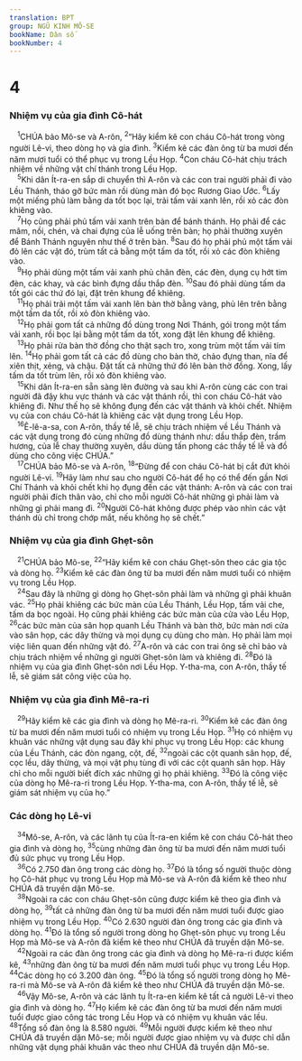 ```yaml
---
translation: BPT
group: NGŨ KINH MÔ-SE
bookName: Dân số 
bookNumber: 4
---
```


<div class="title"><h1>4</h1><h3>Nhiệm vụ của gia đình Cô-hát</h3></div>
<span class="verse dan_4_1"> <sup>1</sup>CHÚA bảo Mô-se và A-rôn,</span>
<span class="verse dan_4_2"><sup>2</sup>“Hãy kiểm kê con cháu Cô-hát trong vòng người Lê-vi, theo dòng họ và gia đình.</span>
<span class="verse dan_4_3"><sup>3</sup>Kiểm kê các đàn ông từ ba mươi đến năm mươi tuổi có thể phục vụ trong Lều Họp.</span>
<span class="verse dan_4_4"><sup>4</sup>Con cháu Cô-hát chịu trách nhiệm về những vật chí thánh trong Lều Họp.<br/></span>
<span class="verse dan_4_5"> <sup>5</sup>Khi dân Ít-ra-en sắp di chuyển thì A-rôn và các con trai người phải đi vào Lều Thánh, tháo gỡ bức màn rồi dùng màn đó bọc Rương Giao Ước.</span>
<span class="verse dan_4_6"><sup>6</sup>Lấy một miếng phủ làm bằng da tốt bọc lại, trải tấm vải xanh lên, rồi xỏ các đòn khiêng vào.<br/></span>
<span class="verse dan_4_7"> <sup>7</sup>Họ cũng phải phủ tấm vải xanh trên bàn để bánh thánh. Họ phải để các mâm, nồi, chén, và chai đựng của lễ uống trên bàn; họ phải thường xuyên để Bánh Thánh nguyên như thế ở trên bàn.</span>
<span class="verse dan_4_8"><sup>8</sup>Sau đó họ phải phủ một tấm vải đỏ lên các vật đó, trùm tất cả bằng một tấm da tốt, rồi xỏ các đòn khiêng vào.<br/></span>
<span class="verse dan_4_9"> <sup>9</sup>Họ phải dùng một tấm vải xanh phủ chân đèn, các đèn, dụng cụ hớt tim đèn, các khay, và các bình đựng dầu thắp đèn.</span>
<span class="verse dan_4_10"><sup>10</sup>Sau đó phải dùng tấm da tốt gói các thứ đó lại, đặt trên khung để khiêng.<br/></span>
<span class="verse dan_4_11"> <sup>11</sup>Họ phải trải một tấm vải xanh lên bàn thờ bằng vàng, phủ lên trên bằng một tấm da tốt, rồi xỏ đòn khiêng vào.<br/></span>
<span class="verse dan_4_12"> <sup>12</sup>Họ phải gom tất cả những đồ dùng trong Nơi Thánh, gói trong một tấm vải xanh, rồi bọc lại bằng một tấm da tốt, xong đặt lên khung để khiêng.<br/></span>
<span class="verse dan_4_13"> <sup>13</sup>Họ phải rửa bàn thờ đồng cho thật sạch tro, xong trùm một tấm vải tím lên.</span>
<span class="verse dan_4_14"><sup>14</sup>Họ phải gom tất cả các đồ dùng cho bàn thờ, chảo đựng than, nĩa để xiên thịt, xẻng, và chậu. Đặt tất cả những thứ đó lên bàn thờ đồng. Xong, lấy tấm da tốt trùm lên, rồi xỏ đòn khiêng vào.<br/></span>
<span class="verse dan_4_15"> <sup>15</sup>Khi dân Ít-ra-en sẵn sàng lên đường và sau khi A-rôn cùng các con trai người đã đậy khu vực thánh và các vật thánh rồi, thì con cháu Cô-hát vào khiêng đi. Như thế họ sẽ không đụng đến các vật thánh và khỏi chết. Nhiệm vụ của con cháu Cô-hát là khiêng các vật dụng trong Lều Họp.<br/></span>
<span class="verse dan_4_16"> <sup>16</sup>Ê-lê-a-sa, con A-rôn, thầy tế lễ, sẽ chịu trách nhiệm về Lều Thánh và các vật dụng trong đó cùng những đồ dùng thánh như: dầu thắp đèn, trầm hương, của lễ chay thường xuyên, dầu dùng tấn phong các thầy tế lễ và đồ dùng cho công việc CHÚA.”<br/></span>
<span class="verse dan_4_17"> <sup>17</sup>CHÚA bảo Mô-se và A-rôn,</span>
<span class="verse dan_4_18"><sup>18</sup>“Đừng để con cháu Cô-hát bị cắt đứt khỏi người Lê-vi.</span>
<span class="verse dan_4_19"><sup>19</sup>Hãy làm như sau cho người Cô-hát để họ có thể đến gần Nơi Chí Thánh và khỏi chết khi họ đụng đến các vật thánh: A-rôn và các con trai người phải đích thân vào, chỉ cho mỗi người Cô-hát những gì phải làm và những gì phải mang đi.</span>
<span class="verse dan_4_20"><sup>20</sup>Người Cô-hát không được phép vào nhìn các vật thánh dù chỉ trong chớp mắt, nếu không họ sẽ chết.”<br/></span>
<div class="title"><h3>Nhiệm vụ của gia đình Ghẹt-sôn</h3></div>
<span class="verse dan_4_21"> <sup>21</sup>CHÚA bảo Mô-se,</span>
<span class="verse dan_4_22"><sup>22</sup>“Hãy kiểm kê con cháu Ghẹt-sôn theo các gia tộc và dòng họ.</span>
<span class="verse dan_4_23"><sup>23</sup>Kiểm kê các đàn ông từ ba mươi đến năm mươi tuổi có nhiệm vụ trong Lều Họp.<br/></span>
<span class="verse dan_4_24"> <sup>24</sup>Sau đây là những gì dòng họ Ghẹt-sôn phải làm và những gì phải khuân vác.</span>
<span class="verse dan_4_25"><sup>25</sup>Họ phải khiêng các bức màn của Lều Thánh, Lều Họp, tấm vải che, tấm da bọc ngoài. Họ cũng phải khiêng các bức màn của cửa vào Lều Họp,</span>
<span class="verse dan_4_26"><sup>26</sup>các bức màn của sân họp quanh Lều Thánh và bàn thờ, bức màn nơi cửa vào sân họp, các dây thừng và mọi dụng cụ dùng cho màn. Họ phải làm mọi việc liên quan đến những vật đó.</span>
<span class="verse dan_4_27"><sup>27</sup>A-rôn và các con trai ông sẽ chỉ bảo và chịu trách nhiệm về những gì người Ghẹt-sôn làm và khiêng đi.</span>
<span class="verse dan_4_28"><sup>28</sup>Đó là nhiệm vụ của gia đình Ghẹt-sôn nơi Lều Họp. Y-tha-ma, con A-rôn, thầy tế lễ, sẽ giám sát công việc của họ.<br/></span>
<div class="title"><h3>Nhiệm vụ của gia đình Mê-ra-ri</h3></div>
<span class="verse dan_4_29"> <sup>29</sup>Hãy kiểm kê các gia đình và dòng họ Mê-ra-ri.</span>
<span class="verse dan_4_30"><sup>30</sup>Kiểm kê các đàn ông từ ba mươi đến năm mươi tuổi có nhiệm vụ trong Lều Họp.</span>
<span class="verse dan_4_31"><sup>31</sup>Họ có nhiệm vụ khuân vác những vật dụng sau đây khi phục vụ trong Lều Họp: các khung của Lều Thánh, các đòn ngang, cột, đế,</span>
<span class="verse dan_4_32"><sup>32</sup>ngoài các cột quanh sân họp, đế, cọc lều, dây thừng, và mọi vật phụ tùng đi với các cột quanh sân họp. Hãy chỉ cho mỗi người biết đích xác những gì họ phải khiêng.</span>
<span class="verse dan_4_33"><sup>33</sup>Đó là công việc của dòng họ Mê-ra-ri trong Lều Họp. Y-tha-ma, con A-rôn, thầy tế lễ, sẽ giám sát nhiệm vụ của họ.”<br/></span>
<div class="title"><h3>Các dòng họ Lê-vi</h3></div>
<span class="verse dan_4_34"> <sup>34</sup>Mô-se, A-rôn, và các lãnh tụ của Ít-ra-en kiểm kê con cháu Cô-hát theo gia đình và dòng họ,</span>
<span class="verse dan_4_35"><sup>35</sup>cùng những đàn ông từ ba mươi đến năm mươi tuổi đủ sức phục vụ trong Lều Họp.<br/></span>
<span class="verse dan_4_36"> <sup>36</sup>Có 2.750 đàn ông trong các dòng họ.</span>
<span class="verse dan_4_37"><sup>37</sup>Đó là tổng số người thuộc dòng họ Cô-hát phục vụ trong Lều Họp mà Mô-se và A-rôn đã kiểm kê theo như CHÚA đã truyền dặn Mô-se.<br/></span>
<span class="verse dan_4_38"> <sup>38</sup>Ngoài ra các con cháu Ghẹt-sôn cũng được kiểm kê theo gia đình và dòng họ,</span>
<span class="verse dan_4_39"><sup>39</sup>tất cả những đàn ông từ ba mươi đến năm mươi tuổi được giao nhiệm vụ trong Lều Họp.</span>
<span class="verse dan_4_40"><sup>40</sup>Có 2.630 người đàn ông trong các gia đình và dòng họ.</span>
<span class="verse dan_4_41"><sup>41</sup>Đó là tổng số người trong dòng họ Ghẹt-sôn phục vụ trong Lều Họp mà Mô-se và A-rôn đã kiểm kê theo như CHÚA đã truyền dặn Mô-se.<br/></span>
<span class="verse dan_4_42"> <sup>42</sup>Ngoài ra các đàn ông trong các gia đình và dòng họ Mê-ra-ri được kiểm kê,</span>
<span class="verse dan_4_43"><sup>43</sup>những đàn ông từ ba mươi đến năm mươi tuổi phục vụ trong Lều Họp.</span>
<span class="verse dan_4_44"><sup>44</sup>Các dòng họ có 3.200 đàn ông.</span>
<span class="verse dan_4_45"><sup>45</sup>Đó là tổng số người trong dòng họ Mê-ra-ri mà Mô-se và A-rôn đã kiểm kê theo như CHÚA đã truyền dặn Mô-se.<br/></span>
<span class="verse dan_4_46"> <sup>46</sup>Vậy Mô-se, A-rôn và các lãnh tụ Ít-ra-en kiểm kê tất cả người Lê-vi theo gia đình và dòng họ.</span>
<span class="verse dan_4_47"><sup>47</sup>Họ kiểm kê các đàn ông từ ba mươi đến năm mươi tuổi được giao công tác trong Lều Họp và có nhiệm vụ khuân vác lều.</span>
<span class="verse dan_4_48"><sup>48</sup>Tổng số đàn ông là 8.580 người.</span>
<span class="verse dan_4_49"><sup>49</sup>Mỗi người được kiểm kê theo như CHÚA đã truyền dặn Mô-se; mỗi người được giao nhiệm vụ và được chỉ dẫn những vật dụng phải khuân vác theo như CHÚA đã truyền dặn Mô-se.<br/></span>
